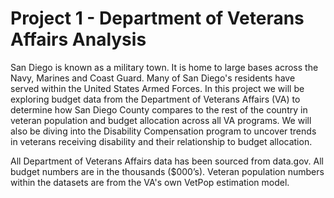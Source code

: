 # Project 1 - Department of Veterans Affairs Analysis
San Diego is known as a military town. It is home to large bases across the Navy, Marines and Coast Guard. Many of San Diego's residents have served within the United States Armed Forces. In this project we will be exploring budget data from the Department of Veterans Affairs (VA) to determine how San Diego County compares to the rest of the country in veteran population and budget allocation across all VA programs. We will also be diving into the Disability Compensation program to uncover trends in veterans receiving disability and their relationship to budget allocation.

All Department of Veterans Affairs data has been sourced from data.gov. All budget numbers are in the thousands ($000’s). Veteran population numbers within the datasets are from the VA's own VetPop estimation model.

